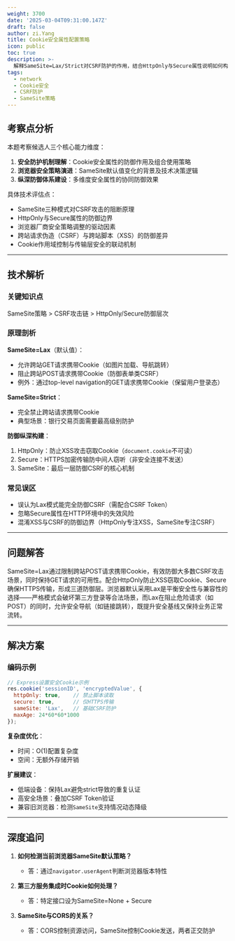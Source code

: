 ```yaml
---
weight: 3700
date: '2025-03-04T09:31:00.147Z'
draft: false
author: zi.Yang
title: Cookie安全属性配置策略
icon: public
toc: true
description: >-
  解释SameSite=Lax/Strict对CSRF防护的作用，结合HttpOnly与Secure属性说明如何构建防御纵深。为何在部分浏览器中SameSite默认值调整为Lax？
tags:
  - network
  - Cookie安全
  - CSRF防护
  - SameSite策略
---
```


## 考察点分析

本题考察候选人三个核心能力维度：
1. **安全防护机制理解**：Cookie安全属性的防御作用及组合使用策略
2. **浏览器安全策略演进**：SameSite默认值变化的背景及技术决策逻辑
3. **纵深防御体系建设**：多维度安全属性的协同防御效果

具体技术评估点：
- SameSite三种模式对CSRF攻击的阻断原理
- HttpOnly与Secure属性的防御边界
- 浏览器厂商安全策略调整的驱动因素
- 跨站请求伪造（CSRF）与跨站脚本（XSS）的防御差异
- Cookie作用域控制与传输层安全的联动机制

---

## 技术解析

### 关键知识点
SameSite策略 > CSRF攻击链 > HttpOnly/Secure防御层次

### 原理剖析
**SameSite=Lax**（默认值）：
- 允许跨站GET请求携带Cookie（如图片加载、导航跳转）
- 阻止跨站POST请求携带Cookie（防御表单类CSRF）
- 例外：通过top-level navigation的GET请求携带Cookie（保留用户登录态）

**SameSite=Strict**：
- 完全禁止跨站请求携带Cookie
- 典型场景：银行交易页面需要最高级别防护

**防御纵深构建**：
1. HttpOnly：防止XSS攻击窃取Cookie（`document.cookie`不可读）
2. Secure：HTTPS加密传输防中间人窃听（非安全连接不发送）
3. SameSite：最后一层防御CSRF的核心机制

### 常见误区
- 误认为Lax模式能完全防御CSRF（需配合CSRF Token）
- 忽略Secure属性在HTTP环境中的失效风险
- 混淆XSS与CSRF的防御边界（HttpOnly专注XSS，SameSite专注CSRF）

---

## 问题解答

SameSite=Lax通过限制跨站POST请求携带Cookie，有效防御大多数CSRF攻击场景，同时保持GET请求的可用性。配合HttpOnly防止XSS窃取Cookie、Secure确保HTTPS传输，形成三道防御层。浏览器默认采用Lax是平衡安全性与兼容性的选择——严格模式会破坏第三方登录等合法场景，而Lax在阻止危险请求（如POST）的同时，允许安全导航（如链接跳转），既提升安全基线又保持业务正常流转。

---

## 解决方案

### 编码示例
```javascript
// Express设置安全Cookie示例
res.cookie('sessionID', 'encryptedValue', {
  httpOnly: true,    // 禁止脚本读取
  secure: true,      // 仅HTTPS传输
  sameSite: 'Lax',   // 基础CSRF防护
  maxAge: 24*60*60*1000
});
```

**复杂度优化**：
- 时间：O(1)配置复杂度
- 空间：无额外存储开销

**扩展建议**：
- 低端设备：保持Lax避免strict导致的重复认证
- 高安全场景：叠加CSRF Token验证
- 兼容旧浏览器：检测`SameSite`支持情况动态降级

---

## 深度追问

1. **如何检测当前浏览器SameSite默认策略？**
   - 答：通过`navigator.userAgent`判断浏览器版本特性

2. **第三方服务集成时Cookie如何处理？**
   - 答：特定接口设为SameSite=None + Secure

3. **SameSite与CORS的关系？**
   - 答：CORS控制资源访问，SameSite控制Cookie发送，两者正交防护